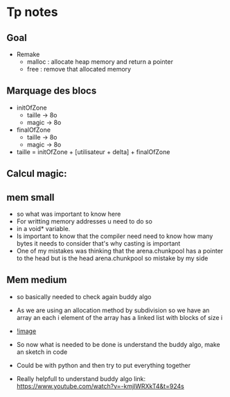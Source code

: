 # Tp notes

## Goal
- Remake
  - malloc : allocate heap memory and return a pointer
  - free : remove that allocated memory

## Marquage des blocs

- initOfZone
    - taille -> 8o
    - magic -> 8o
- finalOfZone
    - taille -> 8o
    - magic -> 8o
- taille = initOfZone + [utilisateur + delta] + finalOfZone

## Calcul magic:

## mem small

- so what was important to know here
- For writting memory addresses u need to do so
- in a void* variable.
- Is important to know that the compiler need
   need to know how many bytes it needs to consider
   that's why casting is important
- One of my mistakes was thinking that the
    arena.chunkpool has a pointer to the head
    but is the head arena.chunkpool so mistake by my side

## Mem medium

- so basically needed to check again buddy algo
- As we are using an allocation method by subdivision
   so we have an array an each i element of the array has a linked list with blocks
   of size i
- [!image](./img/mem_medium.png)

- So now what is needed to be done is understand the buddy algo, make an sketch in code 
- Could be with python and then try to put everything together
- Really helpfull to understand buddy algo link: https://www.youtube.com/watch?v=-kmjlWRXkT4&t=924s

